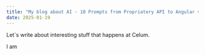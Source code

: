 ```yaml
---
title: "My blog about AI - 10 Prompts from Propriatery API to Angular v19 App"
date: 2025-01-19
---
```


Let`s write about interesting stuff that happens at Celum. 

I am